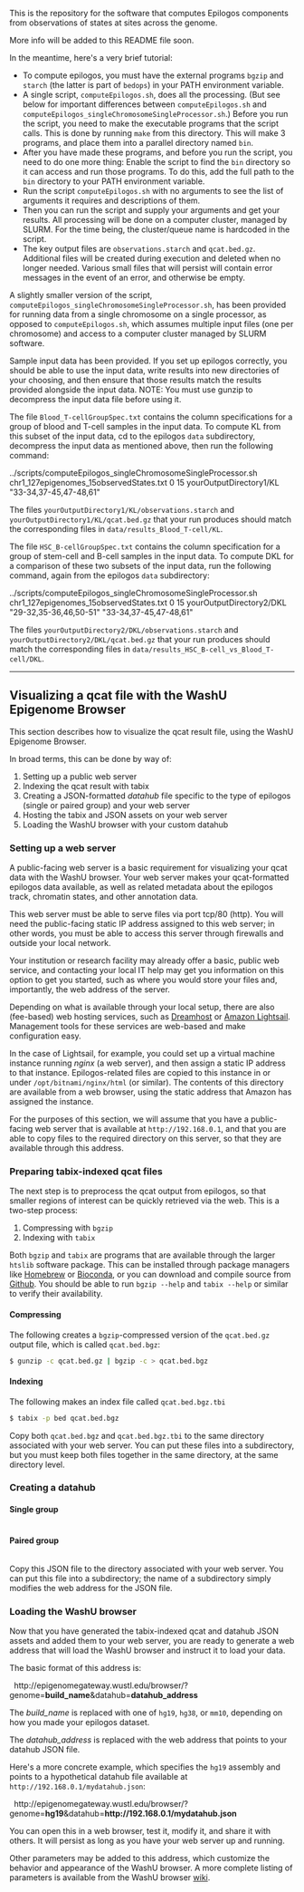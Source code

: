 This is the repository for the software that computes Epilogos components
from observations of states at sites across the genome.

More info will be added to this README file soon.

In the meantime, here's a very brief tutorial:

* To compute epilogos, you must have the external programs `bgzip`
and `starch` (the latter is part of `bedops`) in your PATH
environment variable.
* A single script, `computeEpilogos.sh`, does all the processing.
(But see below for important differences between `computeEpilogos.sh`
and `computeEpilogos_singleChromosomeSingleProcessor.sh`.)
Before you run the script, you need to make the executable programs
that the script calls.  This is done by running `make` from
this directory.  This will make 3 programs, and place them into a
parallel directory named `bin`.
* After you have made these programs, and before you run the script,
you need to do one more thing:  Enable the script to find the `bin`
directory so it can access and run those programs. To do this,
add the full path to the `bin` directory to your PATH environment
variable.
* Run the script `computeEpilogos.sh` with no arguments to see
the list of arguments it requires and descriptions of them.
* Then you can run the script and supply your arguments and get your
results.  All processing will be done on a computer cluster, managed by SLURM.
For the time being, the cluster/queue name is hardcoded in the script.
* The key output files are `observations.starch` and `qcat.bed.gz`.
Additional files will be created during execution and deleted when
no longer needed. Various small files that will persist will contain
error messages in the event of an error, and otherwise be empty.


A slightly smaller version of the script, `computeEpilogos_singleChromosomeSingleProcessor.sh`,
has been provided for running data from a single chromosome on a single processor,
as opposed to `computeEpilogos.sh`, which assumes multiple input files (one per chromosome)
and access to a computer cluster managed by SLURM software.


Sample input data has been provided. If you set up epilogos correctly,
you should be able to use the input data, write results into new
directories of your choosing, and then ensure that those results
match the results provided alongside the input data. NOTE: You must
use gunzip to decompress the input data file before using it.


The file `Blood_T-cellGroupSpec.txt` contains the column specifications
for a group of blood and T-cell samples in the input data. To compute KL
from this subset of the input data, cd to the epilogos `data` subdirectory,
decompress the input data as mentioned above, then run the following command:


../scripts/computeEpilogos_singleChromosomeSingleProcessor.sh chr1_127epigenomes_15observedStates.txt 0 15 yourOutputDirectory1/KL "33-34,37-45,47-48,61"


The files `yourOutputDirectory1/KL/observations.starch` and `yourOutputDirectory1/KL/qcat.bed.gz`
that your run produces should match the corresponding files in `data/results_Blood_T-cell/KL`.


The file `HSC_B-cellGroupSpec.txt` contains the column specification
for a group of stem-cell and B-cell samples in the input data. To compute DKL
for a comparison of these two subsets of the input data, run the following command,
again from the epilogos `data` subdirectory:



../scripts/computeEpilogos_singleChromosomeSingleProcessor.sh chr1_127epigenomes_15observedStates.txt 0 15 yourOutputDirectory2/DKL "29-32,35-36,46,50-51" "33-34,37-45,47-48,61"


The files `yourOutputDirectory2/DKL/observations.starch` and `yourOutputDirectory2/DKL/qcat.bed.gz`
that your run produces should match the corresponding files in `data/results_HSC_B-cell_vs_Blood_T-cell/DKL`.


---

## Visualizing a qcat file with the WashU Epigenome Browser

This section describes how to visualize the qcat result file, using the WashU Epigenome Browser. 

In broad terms, this can be done by way of:

1. Setting up a public web server
2. Indexing the qcat result with tabix
3. Creating a JSON-formatted *datahub* file specific to the type of epilogos (single or paired group) and your web server
4. Hosting the tabix and JSON assets on your web server
5. Loading the WashU browser with your custom datahub

### Setting up a web server

A public-facing web server is a basic requirement for visualizing your qcat data with the WashU browser. Your web server makes your qcat-formatted epilogos data available, as well as related metadata about the epilogos track, chromatin states, and other annotation data.

This web server must be able to serve files via port tcp/80 (http). You will need the public-facing static IP address assigned to this web server; in other words, you must be able to access this server through firewalls and outside your local network.

Your institution or research facility may already offer a basic, public web service, and contacting your local IT help may get you information on this option to get you started, such as where you would store your files and, importantly, the web address of the server.

Depending on what is available through your local setup, there are also (fee-based) web hosting services, such as [Dreamhost](https://www.dreamhost.com/) or [Amazon Lightsail](https://lightsail.aws.amazon.com). Management tools for these services are web-based and make configuration easy. 

In the case of Lightsail, for example, you could set up a virtual machine instance running *nginx* (a web server), and then assign a static IP address to that instance. Epilogos-related files are copied to this instance in or under `/opt/bitnami/nginx/html` (or similar). The contents of this directory are available from a web browser, using the static address that Amazon has assigned the instance.

For the purposes of this section, we will assume that you have a public-facing web server that is available at `http://192.168.0.1`, and that you are able to copy files to the required directory on this server, so that they are available through this address.

### Preparing tabix-indexed qcat files

The next step is to preprocess the qcat output from epilogos, so that smaller regions of interest can be quickly retrieved via the web. This is a two-step process: 

1. Compressing with `bgzip`
2. Indexing with `tabix`

Both `bgzip` and `tabix` are programs that are available through the larger `htslib` software package. This can be installed through package managers like [Homebrew](https://brew.sh/) or [Bioconda](https://bioconda.github.io/), or you can download and compile source from [Github](https://github.com/samtools/htslib/blob/develop/INSTALL). You should be able to run `bgzip --help` and `tabix --help` or similar to verify their availability.

#### Compressing

The following creates a `bgzip`-compressed version of the `qcat.bed.gz` output file, which is called `qcat.bed.bgz`:

```bash
$ gunzip -c qcat.bed.gz | bgzip -c > qcat.bed.bgz
```

#### Indexing

The following makes an index file called `qcat.bed.bgz.tbi`

```bash
$ tabix -p bed qcat.bed.bgz
```

Copy both `qcat.bed.bgz` and `qcat.bed.bgz.tbi` to the same directory associated with your web server. You can put these files into a subdirectory, but you must keep both files together in the same directory, at the same directory level.

### Creating a datahub

#### Single group

```json

```

#### Paired group

```json

```

Copy this JSON file to the directory associated with your web server. You can put this file into a subdirectory; the name of a subdirectory simply modifies the web address for the JSON file.

### Loading the WashU browser

Now that you have generated the tabix-indexed qcat and datahub JSON assets and added them to your web server, you are ready to generate a web address that will load the WashU browser and instruct it to load your data.

The basic format of this address is:

&nbsp;&nbsp;http&#8288;://epigenomegateway.wustl.edu/browser/?genome=**build_name**&datahub=**datahub_address**

The *build_name* is replaced with one of `hg19`, `hg38`, or `mm10`, depending on how you made your epilogos dataset.

The *datahub_address* is replaced with the web address that points to your datahub JSON file.

Here's a more concrete example, which specifies the `hg19` assembly and points to a hypothetical datahub file available at `http://192.168.0.1/mydatahub.json`:

&nbsp;&nbsp;http&#8288;://epigenomegateway.wustl.edu/browser/?genome=**hg19**&datahub=**http&#8288;://192.168.0.1/mydatahub.json**

You can open this in a web browser, test it, modify it, and share it with others. It will persist as long as you have your web server up and running.

Other parameters may be added to this address, which customize the behavior and appearance of the WashU browser. A more complete listing of parameters is available from the WashU browser [wiki](http://wiki.wubrowse.org/URL_parameter).